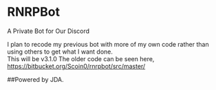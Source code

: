 # RNRPBot
A Private Bot for Our Discord

I plan to recode my previous bot with more of my own code rather than using others to get what I want done.    
This will be v3.1.0
The older code can be seen here, https://bitbucket.org/Scoin0/rnrpbot/src/master/

##Powered by JDA.
